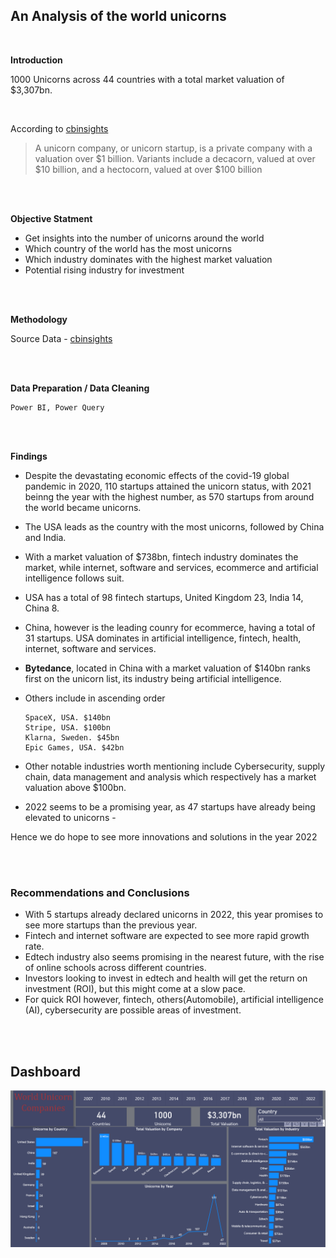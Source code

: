 
## An Analysis of the world unicorns

<br/>

**Introduction**

1000 Unicorns across 44 countries with a total market valuation of $3,307bn.

<br/>

According to [cbinsights](https://www.cbinsights.com/research-unicorn-companies)
> A unicorn company, or unicorn startup, is a private company with a valuation over $1 billion.
> Variants include a decacorn, valued at over $10 billion, and a hectocorn, valued at over $100 billion

<br/><br/>

**Objective Statment**

- Get insights into the number of unicorns around the world
- Which country of the world has the most unicorns
- Which industry dominates with the highest market valuation
- Potential rising industry for investment

<br/><br/>

**Methodology**

Source Data -  [cbinsights](https://www.cbinsights.com/research-unicorn-companies)

<br/><br/>


**Data Preparation / Data Cleaning**
  
    Power BI, Power Query


<br/><br/>


**Findings**

- Despite the devastating economic effects of the covid-19 global pandemic in 2020, 110 startups attained the unicorn status, with 2021 beinng the year with the highest number, as 570 startups from around the world became unicorns.

- The USA leads as the country with the most unicorns, followed by China and India.

- With a market valuation of $738bn, fintech industry dominates the market, while internet, software and services, ecommerce and artificial intelligence follows suit.

- USA has a total of 98 fintech startups, United Kingdom 23,  India 14, China 8.

- China, however is the leading counry for ecommerce, having a total of 31 startups.
USA dominates in artificial intelligence, fintech, health, internet, software and services.


- **Bytedance**, located in China with a market valuation of $140bn ranks first on the unicorn list, its industry being artificial intelligence.
- Others include in ascending order
  ```
  SpaceX, USA. $140bn
  Stripe, USA. $100bn
  Klarna, Sweden. $45bn
  Epic Games, USA. $42bn

  ```
- Other notable industries worth mentioning include Cybersecurity, supply chain, data management and analysis which respectively has a market valuation above $100bn.

- 2022 seems to be a promising year, as 47 startups have already being elevated to unicorns - 
 <!-- USA 1, India 1, United Kingdom 1, Isreal 1, Canada 1.  -->

Hence we do hope to see more innovations and solutions in the year 2022


<br/><br/>


### Recommendations and Conclusions

- With 5 startups already declared unicorns in 2022, this year promises to see more startups than the previous year.
- Fintech and internet software are expected to see more rapid growth rate.
- Edtech industry also seems promising in the nearest future, with the rise of online schools across different countries.
- Investors looking to invest in edtech and health will get the return on investment (ROI), but this might come at a slow pace.
- For quick ROI however, fintech, others(Automobile), artificial intelligence (AI), cybersecurity are possible areas of investment.


<br/><br/>


## Dashboard 

[![Dashborad Link](dashboard_image/World_Unicorns_2.png)](https://app.powerbi.com/groups/me/reports/53a1c412-78b2-4e5d-b2c6-6141fdf675d2/ReportSection)